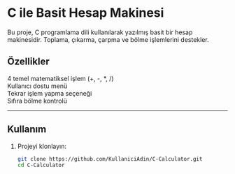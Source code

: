 # C ile Basit Hesap Makinesi

Bu proje, C programlama dili kullanılarak yazılmış basit bir hesap makinesidir. Toplama, çıkarma, çarpma ve bölme işlemlerini destekler.

## Özellikler
4 temel matematiksel işlem (+, -, *, /)  
Kullanıcı dostu menü  
Tekrar işlem yapma seçeneği  
Sıfıra bölme kontrolü  

---

## Kullanım

1. Projeyi klonlayın:
   ```bash
   git clone https://github.com/KullaniciAdin/C-Calculator.git
   cd C-Calculator
